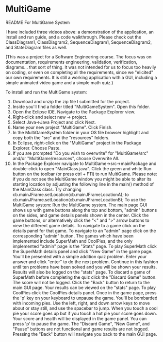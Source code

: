 # MultiGame

README For MultiGame System

I have included three videos above: a demonstration of the application, an install and run guide, and a code walkthrough.  Please check out the ClassDiagram1, ClassDiagram2, SequenceDiagram1, SequenceDiagram2, and StateDiagram files as well.

(This was a project for a Software Engineering course.  The focus was on documentation, requirements engineering,
validation, verification, diagrams... that sort of thing.  It was not intended for us to focus too heavily on coding,
or even on completing all the requirements, since we "elicited" our own requirements.  It is still a working application
with a GUI, including a simple animated video game and a simple math quiz.)

To install and run the MultiGame system:
1) Download and unzip the zip file I submitted for the project.
2) Inside you'll find a folder titled "MultiGameSystem".  Open this folder.
3) Open the Eclipse IDE.  Navigate to the Package Explorer view.
4) Right-click and select new → project.
5) Select Java→Java Project and click Next.
6) Name your new project "MultiGame".  Click Finish.
7) In the MultiGameSystem folder in your OS file browser highlight and copy both the "src" and the "resources" folders.
8) In Eclipse, right-click on the "MultiGame" project in the Package Explorer.  Choose Paste.
9) If you are prompted "Do you wish to overwrite" for "MultiGame/src" and/or "MultiGame/resources", choose Overwrite All.
10) In the Package Explorer navigate to MultiGame→src→mainPackage and double-click to open "MainClass.java".  Click the green 
and white Run button on the toolbar (or press ctrl + F11) to run MultiGame.
Please note: if you do not see the MultiGame window you might be able to alter its starting location by adjusting the following
line in the main() method of the MainClass class.  Try changing 
        cb.mainJFrame.setLocation(cb.mainJFrameLocationA);
to
        cb.mainJFrame.setLocation(cb.mainJFrameLocationB);
To use the MultiGame system:
Run the MultiGame system.  The main page GUI shows up with game buttons along the top and bottom, "admin" buttons on the sides, 
and game details panels shown in the center.  Click the game buttons, or alternatively click the "<" and ">" arrow buttons to 
view the different game details.  To navigate to a game click on the details panel for that game.  To navigate to an "admin" 
page click on the corresponding "admin" button.
The games which have been implemented include SuperMath and CoolPies, and the only implemented "admin" page is the "Stats" page.
To play SuperMath click the SuperMath details panel and click "New Game" in the game page.  You'll be presented with a simple 
addition quiz problem.  Enter your answer and click "enter" to do the next problem.  Continue in this fashion until ten problems 
have been solved and you will be shown your results.  Results will also be logged on the "stats" page.  To discard a game of 
SuperMath before completing the quiz click the "Discard Game" button.  The score will not be logged.  Click the "Back" button 
to return to the main GUI page.  Your results can be viewed on the "stats" page.
To play CoolPies click the CoolPies details panel.  Once in the game page, press the 'p' key on your keyboard to unpause the game.  You'll be bombarded with incoming pies.  Use the left, right, and down arrow keys to move about or stay still, and use the spacebar to jump.  When you touch a cool pie your score goes up but if you touch a hot pie your score goes down.  Your score and health will be displayed in the game panel.  You can press 'p' to pause the game.  The "Discard Game", "New Game", and "Pause" buttons are not functional and game results are not logged.  Pressing the "Back" button will navigate you back to the main GUI page.


